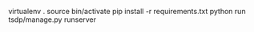 virtualenv .
source bin/activate
pip install -r requirements.txt
python run tsdp/manage.py runserver

